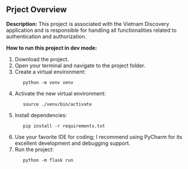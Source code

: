 ## Prject Overview

**Description:**
This project is associated with the Vietnam Discovery application and is responsible for handling all functionalities related to authentication and authorization.

**How to run this project in dev mode:**

1. Download the project.
2. Open your terminal and navigate to the project folder.
3. Create a virtual environment:
    ```shell
       python -m venv venv
    ```
4. Activate the new virtual environment:
    ```shell
       source ./venv/bin/activate
    ```
5. Install dependencies:
    ```shell
       pip install -r requirements.txt
    ```
6. Use your favorite IDE for coding; I recommend using PyCharm for its excellent development and debugging support.
7. Run the project:
    ```shell
       python -m flask run
    ```